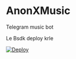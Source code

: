 # AnonXMusic
Telegram music bot

Le Bsdk deploy krle 

[![Deploy](https://www.herokucdn.com/deploy/button.svg)](https://heroku.com/deploy?template=https://github.com/AnonXTG/AnonXMusic)
